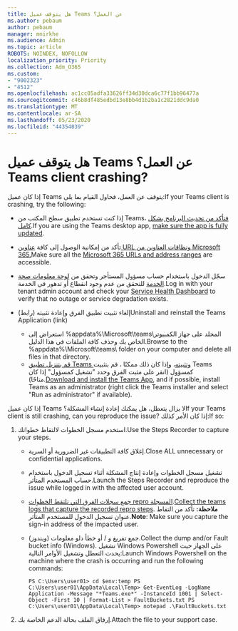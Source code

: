 ```yaml
---
title: هل يتوقف عميل Teams عن العمل؟
ms.author: pebaum
author: pebaum
manager: mnirkhe
ms.audience: Admin
ms.topic: article
ROBOTS: NOINDEX, NOFOLLOW
localization_priority: Priority
ms.collection: Adm_O365
ms.custom:
- "9002323"
- "4512"
ms.openlocfilehash: ac1cc05adfa33626ff34d30dca6c77f1bb96477a
ms.sourcegitcommit: c46b8df485edbd13e8bb4d1b2ba1c2821ddc9da0
ms.translationtype: MT
ms.contentlocale: ar-SA
ms.lasthandoff: 05/23/2020
ms.locfileid: "44354039"
---
```

# <a name="teams-client-crashing"></a><span data-ttu-id="2a2fd-102">هل يتوقف عميل Teams عن العمل؟</span><span class="sxs-lookup"><span data-stu-id="2a2fd-102">Teams client crashing?</span></span>

<span data-ttu-id="2a2fd-103">إذا كان عميل Teams يتوقف عن العمل، فحاول القيام بما يلي:</span><span class="sxs-lookup"><span data-stu-id="2a2fd-103">If your Teams client is crashing, try the following:</span></span>

- <span data-ttu-id="2a2fd-104">إذا كنت تستخدم تطبيق سطح المكتب من Teams، [فتأكد من تحديث البرنامج بشكل كامل](https://support.office.com/article/Update-Microsoft-Teams-535a8e4b-45f0-4f6c-8b3d-91bca7a51db1).</span><span class="sxs-lookup"><span data-stu-id="2a2fd-104">If you are using the Teams desktop app, [make sure the app is fully updated](https://support.office.com/article/Update-Microsoft-Teams-535a8e4b-45f0-4f6c-8b3d-91bca7a51db1).</span></span>

- <span data-ttu-id="2a2fd-105">تأكد من إمكانية الوصول إلى كافة [عناوين URL ونطاقات العناوين من Microsoft 365.](https://docs.microsoft.com/microsoftteams/connectivity-issues)</span><span class="sxs-lookup"><span data-stu-id="2a2fd-105">Make sure all the [Microsoft 365 URLs and address ranges](https://docs.microsoft.com/microsoftteams/connectivity-issues) are accessible.</span></span>

- <span data-ttu-id="2a2fd-106">سجّل الدخول باستخدام حساب مسؤول المستأجر وتحقق من [لوحة معلومات صحة الخدمة](https://docs.microsoft.com/office365/enterprise/view-service-health) للتحقق من عدم وجود انقطاع أو تدهور في الخدمة.</span><span class="sxs-lookup"><span data-stu-id="2a2fd-106">Log in with your tenant admin account and check your [Service Health Dashboard](https://docs.microsoft.com/office365/enterprise/view-service-health) to verify that no outage or service degradation exists.</span></span>

- <span data-ttu-id="2a2fd-107">إلغاء تثبيت تطبيق الفرق وإعادة تثبيته (رابط)</span><span class="sxs-lookup"><span data-stu-id="2a2fd-107">Uninstall and reinstall the Teams Application (link)</span></span>
    - <span data-ttu-id="2a2fd-108">استعراض إلى %appdata%\Microsoft\teams\المجلد على جهاز الكمبيوتر الخاص بك وحذف كافة الملفات في هذا الدليل.</span><span class="sxs-lookup"><span data-stu-id="2a2fd-108">Browse to the %appdata%\Microsoft\teams\ folder on your computer and delete all files in that directory.</span></span>
    - <span data-ttu-id="2a2fd-109">[قم بتنزيل تطبيق Teams وتثبيته](https://www.microsoft.com/microsoft-365/microsoft-teams/group-chat-software#office-DesktopAppDownload-ofoushy)، وإذا كان ذلك ممكنًا ، قم بتثبيت Teams كمسؤول (انقر على مثبت الفرق وحدد "تشغيل كمسؤول" إذا كان متاحًا).</span><span class="sxs-lookup"><span data-stu-id="2a2fd-109">[Download and install the Teams App](https://www.microsoft.com/microsoft-365/microsoft-teams/group-chat-software#office-DesktopAppDownload-ofoushy), and if possible, install Teams as an administrator (right click the Teams installer and select "Run as administrator" if available).</span></span>

<span data-ttu-id="2a2fd-110">إذا كان عميل Teams لا يزال يتعطل، هل يمكنك إعادة إنشاء المشكلة؟</span><span class="sxs-lookup"><span data-stu-id="2a2fd-110">If your Teams client is still crashing, can you reproduce the issue?</span></span> <span data-ttu-id="2a2fd-111">إذا كان الأمر كذلك:</span><span class="sxs-lookup"><span data-stu-id="2a2fd-111">If so:</span></span>

1. <span data-ttu-id="2a2fd-112">استخدم مسجل الخطوات لالتقاط خطواتك.</span><span class="sxs-lookup"><span data-stu-id="2a2fd-112">Use the Steps Recorder to capture your steps.</span></span>
    - <span data-ttu-id="2a2fd-113">إغلاق كافة التطبيقات غير الضرورية أو السرية.</span><span class="sxs-lookup"><span data-stu-id="2a2fd-113">Close ALL unnecessary or confidential applications.</span></span>
    - <span data-ttu-id="2a2fd-114">تشغيل مسجل الخطوات وإعادة إنتاج المشكلة أثناء تسجيل الدخول باستخدام حساب المستخدم المتأثر.</span><span class="sxs-lookup"><span data-stu-id="2a2fd-114">Launch the Steps Recorder and reproduce the issue while logged in with the affected user account.</span></span>
    - <span data-ttu-id="2a2fd-115">[جمع سجلات الفرق التي تلتقط الخطوات repro المسجلة](https://docs.microsoft.com/microsoftteams/log-files).</span><span class="sxs-lookup"><span data-stu-id="2a2fd-115">[Collect the teams logs that capture the recorded repro steps](https://docs.microsoft.com/microsoftteams/log-files).</span></span> <span data-ttu-id="2a2fd-116">**ملاحظة:** تأكد من التقاط عنوان تسجيل الدخول للمستخدم المتأثر.</span><span class="sxs-lookup"><span data-stu-id="2a2fd-116">**Note**: Make sure you capture the sign-in address of the impacted user.</span></span>
    - <span data-ttu-id="2a2fd-117">جمع تفريغ و / أو خطأ دلو معلومات (ويندوز).</span><span class="sxs-lookup"><span data-stu-id="2a2fd-117">Collect the dump and/or Fault bucket info (Windows).</span></span> <span data-ttu-id="2a2fd-118">تشغيل Windows Powershell على الجهاز حيث يحدث التعطل وتشغيل الأوامر التالية:</span><span class="sxs-lookup"><span data-stu-id="2a2fd-118">Launch Windows Powershell on the machine where the crash is occurring and run the following commands:</span></span>

        `
        PS C:\Users\user01> cd $env:temp
        PS C:\Users\user01\AppData\Local\Temp> Get-EventLog -LogName Application -Message "*Teams.exe*" -InstanceId 1001 | Select-Object -First 10 | Format-List > FaultBuckets.txt
        PS C:\Users\user01\AppData\Local\Temp> notepad .\FaultBuckets.txt
        `
    
2. <span data-ttu-id="2a2fd-119">إرفاق الملف بحالة الدعم الخاصة بك.</span><span class="sxs-lookup"><span data-stu-id="2a2fd-119">Attach the file to your support case.</span></span>
